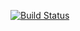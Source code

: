 [![Build Status](https://travis-ci.org/baiyangliu/baiyangliu.github.io.svg?branch=master)](https://travis-ci.org/baiyangliu/baiyangliu.github.io)

